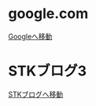 # google.com
<!DOCTYPE html>
<body>
    <a href="https://www.google.com" class="google-button">Googleへ移動</a>
</body>
</html>

# STKブログ3
<!DOCTYPE html>
<body>
    <a href="[https://www.google.com](https://sites.google.com/view/stk-/%E3%83%9B%E3%83%BC%E3%83%A0)" class="google-button">STKブログへ移動</a>
</body>
</html>
